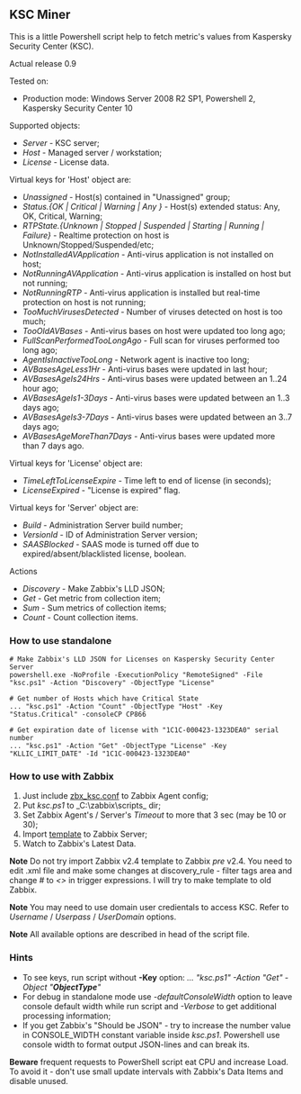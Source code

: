 ## KSC Miner 
This is a little Powershell script help to fetch metric's values from Kaspersky Security Center (KSC).

Actual release 0.9

Tested on:
- Production mode: Windows Server 2008 R2 SP1, Powershell 2, Kaspersky Security Center 10
 
Supported objects:

- _Server_  - KSC server;
- _Host_    - Managed server / workstation;
- _License_ - License data.

Virtual keys for 'Host' object are:
- _Unassigned_ - Host(s) contained in "Unassigned" group;
- _Status.{OK | Critical | Warning | Any }_ - Host(s) extended status: Any, OK, Critical, Warning;
- _RTPState.{Unknown | Stopped | Suspended | Starting | Running | Failure}_ - Realtime protection on host is Unknown/Stopped/Suspended/etc;
- _NotInstalledAVApplication_ - Anti-virus application is not installed on host;
- _NotRunningAVApplication_ - Anti-virus application is installed on host but not running;
- _NotRunningRTP_ - Anti-virus application is installed but real-time protection on host is not running;
- _TooMuchVirusesDetected_ - Number of viruses detected  on host is too much;
- _TooOldAVBases_ - Anti-virus bases on host were updated too long ago;
- _FullScanPerformedTooLongAgo_ - Full scan for viruses performed too long ago;
- _AgentIsInactiveTooLong_ - Network agent is inactive too long;
- _AVBasesAgeLess1Hr_ - Anti-virus bases were updated in last hour;
- _AVBasesAgeIs24Hrs_ - Anti-virus bases were updated between an 1..24 hour ago;
- _AVBasesAgeIs1-3Days_ - Anti-virus bases were updated between an 1..3 days ago;
- _AVBasesAgeIs3-7Days_ - Anti-virus bases were updated between an 3..7 days ago;
- _AVBasesAgeMoreThan7Days_ - Anti-virus bases were updated more than 7 days ago.

Virtual keys for 'License' object are:
- _TimeLeftToLicenseExpire_ - Time left to end of license (in seconds);
- _LicenseExpired_ - "License is expired" flag.

Virtual keys for 'Server' object are:
- _Build_ - Administration Server build number;
- _VersionId_ - ID of Administration Server version;
- _SAASBlocked_ - SAAS mode is turned off due to expired/absent/blacklisted license, boolean.

Actions
- _Discovery_ - Make Zabbix's LLD JSON;
- _Get_       - Get metric from collection item;
- _Sum_       - Sum metrics of collection items;
- _Count_     - Count collection items.


### How to use standalone

    # Make Zabbix's LLD JSON for Licenses on Kaspersky Security Center Server
    powershell.exe -NoProfile -ExecutionPolicy "RemoteSigned" -File "ksc.ps1" -Action "Discovery" -ObjectType "License"

    # Get number of Hosts which have Critical State 
    ... "ksc.ps1" -Action "Count" -ObjectType "Host" -Key "Status.Critical" -consoleCP CP866

    # Get expiration date of license with "1C1C-000423-1323DEA0" serial number
    ... "ksc.ps1" -Action "Get" -ObjectType "License" -Key "KLLIC_LIMIT_DATE" -Id "1C1C-000423-1323DEA0"



### How to use with Zabbix
1. Just include [zbx_ksc.conf](https://github.com/zbx-sadman/ksc/tree/master/Zabbix_Templates/zbx_ksc.conf) to Zabbix Agent config;
2. Put _ksc.ps1_ to _C:\zabbix\scripts\_ dir;
3. Set Zabbix Agent's / Server's _Timeout_ to more that 3 sec (may be 10 or 30);
4. Import [template](https://github.com/zbx-sadman/HASP/tree/master/Zabbix_Templates) to Zabbix Server;
5. Watch to Zabbix's Latest Data.

**Note**
Do not try import Zabbix v2.4 template to Zabbix _pre_ v2.4. You need to edit .xml file and make some changes at discovery_rule - filter tags area and change _#_ to _<>_ in trigger expressions. I will try to make template to old Zabbix.

**Note**
You may need to use domain user credientals to access KSC. Refer to _Username_ / _Userpass_ / _UserDomain_ options.

**Note**
All available options are described in head of the script file.

### Hints
- To see keys, run script without **-Key** option: 
  _... "ksc.ps1" -Action "Get" -Object "**ObjectType**"_  
- For debug in standalone mode use _-defaultConsoleWidth_ option to leave console default width while run script and
   _-Verbose_ to get additional processing information;
- If you get Zabbix's "Should be JSON" - try to increase the number value in CONSOLE_WIDTH constant variable inside _ksc.ps1_. 
  Powershell use console width to format output JSON-lines and can break its. 

**Beware** frequent requests to PowerShell script eat CPU and increase Load. To avoid it - don't use small update intervals with Zabbix's Data Items and disable unused.
